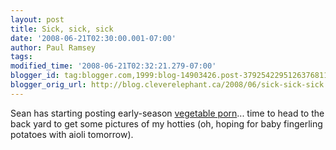 ```yaml
---
layout: post
title: Sick, sick, sick
date: '2008-06-21T02:30:00.001-07:00'
author: Paul Ramsey
tags: 
modified_time: '2008-06-21T02:32:21.279-07:00'
blogger_id: tag:blogger.com,1999:blog-14903426.post-3792542295126376811
blogger_orig_url: http://blog.cleverelephant.ca/2008/06/sick-sick-sick.html
---
```


Sean has starting posting early-season [vegetable porn](http://zcologia.com/news/775/fava-time/)... time to head to the back yard to get some pictures of my hotties (oh, hoping for baby fingerling potatoes with aioli tomorrow).

